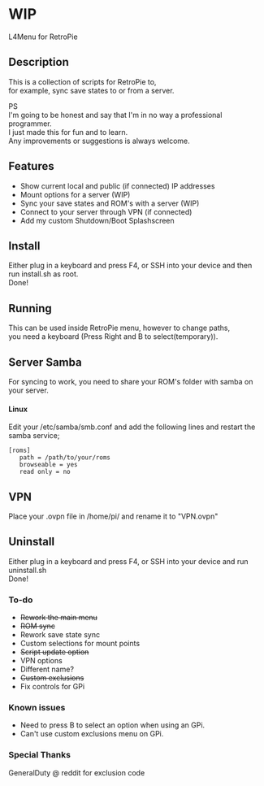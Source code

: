 # WIP

L4Menu for RetroPie

## Description
This is a collection of scripts for RetroPie to,  
for example, sync save states to or from a server.  

PS  
I'm going to be honest and say that I'm in no way a professional programmer.  
I just made this for fun and to learn.  
Any improvements or suggestions is always welcome.

## Features
* Show current local and public (if connected) IP addresses
* Mount options for a server (WIP)
* Sync your save states and ROM's with a server (WIP)
* Connect to your server through VPN (if connected)
* Add my custom Shutdown/Boot Splashscreen

## Install
Either plug in a keyboard and press F4, or SSH into your device and then run install.sh as root.  
Done!

## Running
This can be used inside RetroPie menu, however to change paths,  
you need a keyboard (Press Right and B to select(temporary)).

## Server Samba
For syncing to work, you need to share your ROM's folder with samba on your server.  

#### Linux
Edit your /etc/samba/smb.conf and add the following lines and restart the samba service;
```
[roms]
   path = /path/to/your/roms
   browseable = yes
   read only = no
```

## VPN
Place your .ovpn file in /home/pi/ and rename it to "VPN.ovpn"

## Uninstall
Either plug in a keyboard and press F4, or SSH into your device and run uninstall.sh  
Done!

### To-do
* ~~Rework the main menu~~
* ~~ROM sync~~
* Rework save state sync
* Custom selections for mount points
* ~~Script update option~~
* VPN options
* Different name?
* ~~Custom exclusions~~
* Fix controls for GPi  

### Known issues
* Need to press B to select an option when using an GPi.  
* Can't use custom exclusions menu on GPi.

### Special Thanks
GeneralDuty @ reddit for exclusion code
